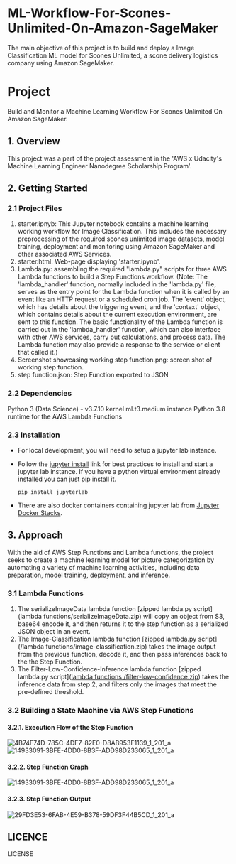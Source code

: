 # ML-Workflow-For-Scones-Unlimited-On-Amazon-SageMaker
The main objective of this project is to build and deploy a Image Classification ML model for Scones Unlimited, a scone delivery logistics company using Amazon SageMaker.

# Project
Build and Monitor a Machine Learning Workflow For Scones Unlimited On Amazon SageMaker.

## 1. Overview
This project was a part of the project assessment in the 'AWS x Udacity's Machine Learning Engineer Nanodegree Scholarship Program'.

## 2. Getting Started
### 2.1 Project Files

1. starter.ipnyb: This Jupyter notebook contains a machine learning working workflow for Image Classification. This includes the necessary preprocessing of the required scones unlimited image datasets, model training, deployment and monitoring using Amazon SageMaker and other associated AWS Services.
2. starter.html: Web-page displaying 'starter.ipynb'.
3. Lambda.py: assembling the required "lambda.py" scripts for three AWS Lambda functions to build a Step Functions workflow. (Note: The 'lambda_handler' function, normally included in the 'lambda.py' file, serves as the entry point for the Lambda function when it is called by an event like an HTTP request or a scheduled cron job. The 'event' object, which has details about the triggering event, and the 'context' object, which contains details about the current execution environment, are sent to this function. The basic functionality of the Lambda function is carried out in the 'lambda_handler' function, which can also interface with other AWS services, carry out calculations, and process data. The Lambda function may also provide a response to the service or client that called it.)
4. Screenshot showcasing working step function.png: screen shot of working step function.
5. step function.json: Step Function exported to JSON

### 2.2 Dependencies
Python 3 (Data Science) - v3.7.10 kernel
ml.t3.medium instance
Python 3.8 runtime for the AWS Lambda Functions

### 2.3 Installation
- For local development, you will need to setup a jupyter lab instance.

+ Follow the [jupyter install](https://jupyter.org/install.html) link for best practices to install and start a jupyter lab instance.
If you have a python virtual environment already installed you can just pip install it.

  ```
  pip install jupyterlab
  ```

* There are also docker containers containing jupyter lab from [Jupyter Docker Stacks](https://jupyter-docker-stacks.readthedocs.io/en/latest/index.html).

## 3. Approach
With the aid of AWS Step Functions and Lambda functions, the project seeks to create a machine learning model for picture categorization by automating a variety of machine learning activities, including data preparation, model training, deployment, and inference.

### 3.1 Lambda Functions
1. The serializeImageData lambda function [zipped lambda.py script](lambda functions/serializeImageData.zip) will copy an object from S3, base64 encode it, and then returns it to the step function as a serialized JSON object in an event.
2. The Image-Classification lambda function [zipped lambda.py script](/lambda functions/image-classification.zip) takes the image output from the previous function, decode it, and then pass inferences back to the the Step Function.
3. The Filter-Low-Confidence-Inference lambda function [zipped lambda.py script]([lambda functions
/filter-low-confidence.zip](https://github.com/AdedejiAdewole/ML-Workflow-For-Scones-Unlimited-On-Amazon-SageMaker/blob/main/lambda%20functions/filter-low-confidence.zip)) takes the inference data from step 2, and filters only the images that meet the pre-defined threshold.

### 3.2 Building a State Machine via AWS Step Functions

#### 3.2.1. Execution Flow of the Step Function

![4B74F74D-785C-4DF7-82E0-D8AB953F1139_1_201_a](https://github.com/AdedejiAdewole/ML-Workflow-For-Scones-Unlimited-On-Amazon-SageMaker/assets/50617984/2be3d93a-f588-49c5-9660-92ab795224f6)![14933091-3BFE-4DD0-8B3F-ADD98D233065_1_201_a](https://github.com/AdedejiAdewole/ML-Workflow-For-Scones-Unlimited-On-Amazon-SageMaker/assets/50617984/bc10cb3c-c861-4aa1-85a7-7d760106d552)


#### 3.2.2. Step Function Graph

![14933091-3BFE-4DD0-8B3F-ADD98D233065_1_201_a](https://github.com/AdedejiAdewole/ML-Workflow-For-Scones-Unlimited-On-Amazon-SageMaker/assets/50617984/d75e71b7-65b8-4662-8347-67f94ece0611)


#### 3.2.3. Step Function Output


![29FD3E53-6FAB-4E59-B378-59DF3F44B5CD_1_201_a](https://github.com/AdedejiAdewole/ML-Workflow-For-Scones-Unlimited-On-Amazon-SageMaker/assets/50617984/b43c4892-1b31-4a99-8d21-4b976a76429b)

## LICENCE
LICENSE








